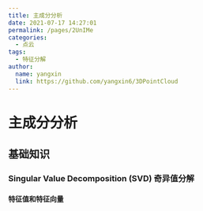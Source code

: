 ```yaml
---
title: 主成分分析
date: 2021-07-17 14:27:01
permalink: /pages/2UnIMe
categories: 
  - 点云
tags: 
  - 特征分解
author: 
  name: yangxin
  link: https://github.com/yangxin6/3DPointCloud
---
```

# 主成分分析
## 基础知识
### Singular Value Decomposition (SVD) 奇异值分解
#### 特征值和特征向量
 
